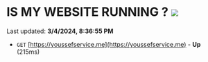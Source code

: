 # IS MY WEBSITE RUNNING ? [![](https://img.shields.io/static/v1?label=Sponsor&message=%E2%9D%A4&logo=GitHub&color=%23fe8e86)](https://github.com/sponsors/<username>)

Last updated: **3/4/2024, 8:36:55 PM**

- `GET` [https://youssefservice.me](https://youssefservice.me) - **Up** (215ms)
